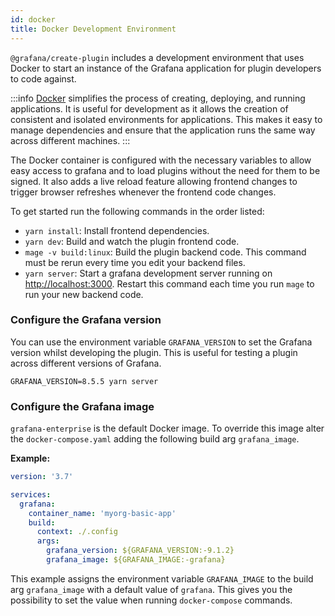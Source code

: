 ```yaml
---
id: docker
title: Docker Development Environment
---
```


`@grafana/create-plugin` includes a development environment that uses Docker to start an instance of the Grafana application for plugin developers to code against.

:::info
[Docker](https://docs.docker.com/get-docker/) simplifies the process of creating, deploying, and running applications. It is useful for development as it allows the creation of consistent and isolated environments for applications. This makes it easy to manage dependencies and ensure that the application runs the same way across different machines.
:::

The Docker container is configured with the necessary variables to allow easy access to grafana and to load plugins without the need for them to be signed. It also adds a live reload feature allowing frontend changes to trigger browser refreshes whenever the frontend code changes.

To get started run the following commands in the order listed:

- `yarn install`: Install frontend dependencies.
- `yarn dev`: Build and watch the plugin frontend code.
- `mage -v build:linux`: Build the plugin backend code. This command must be rerun every time you edit your backend files.
- `yarn server`: Start a grafana development server running on [http://localhost:3000](http://localhost:3000). Restart this command each time you run `mage` to run your new backend code.


### Configure the Grafana version

You can use the environment variable `GRAFANA_VERSION` to set the Grafana version whilst developing the plugin. This is useful for testing a plugin across different versions of Grafana.

```shell
GRAFANA_VERSION=8.5.5 yarn server
```

### Configure the Grafana image

`grafana-enterprise` is the default Docker image. To override this image alter the `docker-compose.yaml` adding the following build arg `grafana_image`.

**Example:**

```yaml
version: '3.7'

services:
  grafana:
    container_name: 'myorg-basic-app'
    build:
      context: ./.config
      args:
        grafana_version: ${GRAFANA_VERSION:-9.1.2}
        grafana_image: ${GRAFANA_IMAGE:-grafana}
```

This example assigns the environment variable `GRAFANA_IMAGE` to the build arg `grafana_image` with a default value of `grafana`. This gives you the possibility to set the value when running `docker-compose` commands.
